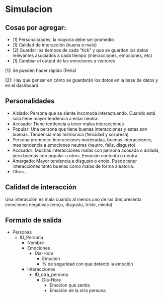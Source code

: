 # Simulacion


## Cosas por agregar:

- [1] Personalidades, la mayoría debe ser promedio 
- [1] Calidad de interacción (buena o malo) 
- [2] Guardar los tiempos de cada "tick" y que se guarden los datos relevantes asociados a cada tiempo (interacciones, emociones, etc)
- [1] Cambiar el output de las emociones a vectores

[1]: Se pueden hacer rápido (Feña)

[2]: Hay que pensar en cómo se guardarán los datos en la base de datos y en el dashboard


## Personalidades

- Aislado: Persona que se siente incomoda interactuando. Cuando está sola tiene mayor tendencia a estar neutra.
- Acosado: Tiene tendencia a tener malas interacciones
- Popular: Una persona que tiene buenas interacciones y estas son buenas. Tendencia más histriónica (felicidad y sorpresa)
- Persona promedio: Interacciones moderadas, buenas interacciones, mas tendencia a emociones neutras (neutro, feliz, disgusto). 
- Acosador: Muchas interacciones malas con persona acosada o aislada, pero buenas con popular u otros. Emoción contenta o neutra. 
- Amargado: Mayor tendencia a disgusto o enojo. Puede tener interacciones tanto buenas como malas de forma aleatoria.
- Otros...

## Calidad de interacción

Una interacción es mala cuando al menos uno de los dos presenta emociones negativas (enojo, disgusto, triste, miedo)

## Formato de salida

- Personas
  - ID_Persona
    - Nombre
    - Emociones
      - Dia-Hora
        - Emocion
        - % de seguridad con que detectó la emoción
    - Interacciones
      - ID_otra_persona
        - Día-Hora
          - Emocion que sentia
          - Emoción de la otra persona
